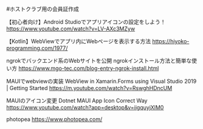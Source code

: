 #ホストクラブ用の会員証作成

【初心者向け】Android Studioでアプリアイコンの設定をしよう！ 
https://www.youtube.com/watch?v=LV-AXc3MZyw

【Kotlin】WebViewでアプリ内にWebページを表示する方法 
https://hiyoko-programming.com/1977/


ngrokでバックエンド系のWebサイトを公開
ngrokインストール方法と簡単な使い方 https://www.mgo-tec.com/blog-entry-ngrok-install.html

MAUIでwebviewの実装
WebView in Xamarin.Forms using Visual Studio 2019 | Getting Started https://m.youtube.com/watch?v=RswghHDncUM

MAUIのアイコン変更
Dotnet MAUI App Icon Correct Way https://www.youtube.com/watch?app=desktop&v=iigquyjXlM0

photopea https://www.photopea.com/
